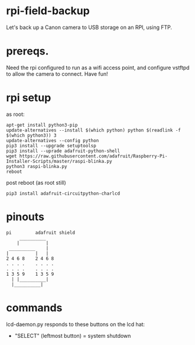 # rpi-field-backup
Let's back up a Canon camera to USB storage on an RPI, using FTP.

# prereqs.

Need the rpi configured to run as a wifi access point, and configure vstftpd to allow the camera
to connect. Have fun!

# rpi setup

as root:

```
apt-get install python3-pip
update-alternatives --install $(which python) python $(readlink -f $(which python3)) 3
update-alternatives --config python
pip3 install --upgrade setuptoolsp
pip3 install --uprade adafruit-python-shell
wget https://raw.githubusercontent.com/adafruit/Raspberry-Pi-Installer-Scripts/master/raspi-blinka.py
python3 raspi-blinka.py
reboot
```

post reboot (as root still)
```
pip3 install adafruit-circuitpython-charlcd
```

# pinouts

```
pi         adafruit shield
     __________
    |          |
 __________    |
|          |   |
2 4 6 8    2 4 6 8
. . . .    . . . .
. . . .    . . . .
1 3 5 9    1 3 5 9
  | |__________|
  |__________|
```

# commands

lcd-daemon.py responds to these buttons on the lcd hat:

* "SELECT" (leftmost button) = system shutdown

